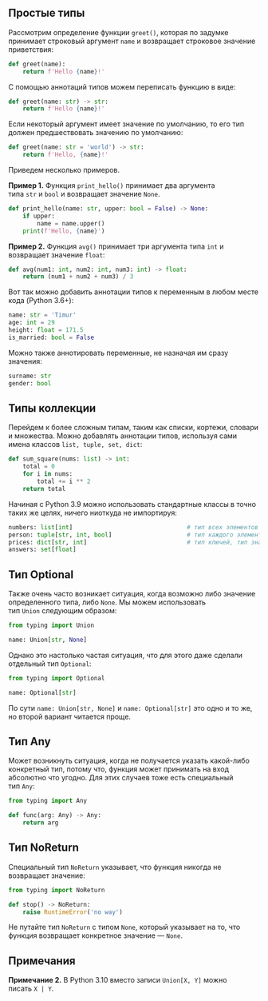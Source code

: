 ## Простые типы

Рассмотрим определение функции `greet()`, которая по задумке принимает строковый аргумент `name` и возвращает строковое значение приветствия:

```python
def greet(name):
    return f'Hello {name}!'
```

С помощью аннотаций типов можем переписать функцию в виде:

```python
def greet(name: str) -> str:
    return f'Hello {name}!'
```

Если некоторый аргумент имеет значение по умолчанию, то его тип должен предшествовать значению по умолчанию:

```python
def greet(name: str = 'world') -> str:
    return f'Hello, {name}!'
```

Приведем несколько примеров.

**Пример 1.** Функция `print_hello()` принимает два аргумента типа `str` и `bool` и возвращает значение `None`.

```python
def print_hello(name: str, upper: bool = False) -> None:
    if upper:
        name = name.upper()
    print(f'Hello, {name}')
```

**Пример 2.** Функция `avg()` принимает три аргумента типа `int` и возвращает значение `float`:

```python
def avg(num1: int, num2: int, num3: int) -> float:
    return (num1 + num2 + num3) / 3
```

Вот так можно добавить аннотации типов к переменным в любом месте кода (Python 3.6+):

```python
name: str = 'Timur'
age: int = 29
height: float = 171.5
is_married: bool = False
```

Можно также аннотировать переменные, не назначая им сразу значения:

```python
surname: str
gender: bool
```

## Типы коллекции

Перейдем к более сложным типам, таким как списки, кортежи, словари и множества. Можно добавлять аннотации типов, используя сами имена классов `list, tuple, set, dict`:

```python
def sum_square(nums: list) -> int:
    total = 0
    for i in nums:
        total += i ** 2
    return total
```

Начиная с Python 3.9 можно использовать стандартные классы в точно таких же целях, ничего ниоткуда не импортируя:

```python
numbers: list[int]                                # тип всех элементов списка
person: tuple[str, int, bool]                     # тип каждого элемента кортежа
prices: dict[str, int]                            # тип ключей, тип значений
answers: set[float]    
```

## Тип Optional

Также очень часто возникает ситуация, когда возможно либо значение определенного типа, либо `None`. Мы можем использовать тип `Union` следующим образом:

```python
from typing import Union

name: Union[str, None]
```

Однако это настолько частая ситуация, что для этого даже сделали отдельный тип `Optional`:

```python
from typing import Optional

name: Optional[str]
```

По сути `name: Union[str, None]` и `name: Optional[str]` это одно и то же, но второй вариант читается проще.

## Тип Any

Может возникнуть ситуация, когда не получается указать какой-либо конкретный тип, потому что, функция может принимать на вход абсолютно что угодно. Для этих случаев тоже есть специальный тип `Any`:

```python
from typing import Any

def func(arg: Any) -> Any:
    return arg
```

## Тип NoReturn

Специальный тип `NoReturn` указывает, что функция никогда не возвращает значение:

```python
from typing import NoReturn

def stop() -> NoReturn:
    raise RuntimeError('no way')
```

Не путайте тип `NoReturn` с типом `None`, который указывает на то, что функция возвращает конкретное значение — `None`.

## Примечания

**Примечание 2.** В Python 3.10 вместо записи `Union[X, Y]` можно писать `X | Y`.